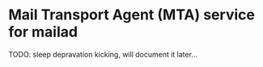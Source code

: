 # Mail Transport Agent (MTA) service for mailad

TODO: sleep depravation kicking, will document it later...